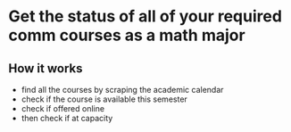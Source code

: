 # Get the status of all of your required comm courses as a math major

## How it works
- find all the courses by scraping the academic calendar
- check if the course is available this semester
- check if offered online
- then check if at capacity
